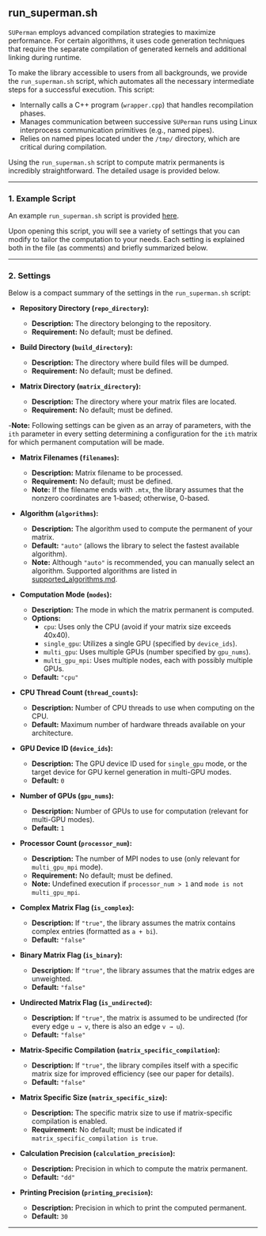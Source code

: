 ## run_superman.sh

`SUPerman` employs advanced compilation strategies to maximize performance. For certain algorithms, it uses code generation techniques that require the separate compilation of generated kernels and additional linking during runtime.

To make the library accessible to users from all backgrounds, we provide the `run_superman.sh` script, which automates all the necessary intermediate steps for a successful execution. This script:

- Internally calls a C++ program (`wrapper.cpp`) that handles recompilation phases.
- Manages communication between successive `SUPerman` runs using Linux interprocess communication primitives (e.g., named pipes).
- Relies on named pipes located under the `/tmp/` directory, which are critical during compilation.

Using the `run_superman.sh` script to compute matrix permanents is incredibly straightforward. The detailed usage is provided below.

---

### 1. Example Script

An example `run_superman.sh` script is provided [here](../run_superman.sh).

Upon opening this script, you will see a variety of settings that you can modify to tailor the computation to your needs. Each setting is explained both in the file (as comments) and briefly summarized below.

---

### 2. Settings

Below is a compact summary of the settings in the `run_superman.sh` script:

- **Repository Directory (`repo_directory`):**
    - **Description:** The directory belonging to the repository.
    - **Requirement:** No default; must be defined.

- **Build Directory (`build_directory`):**
    - **Description:** The directory where build files will be dumped.
    - **Requirement:** No default; must be defined.

- **Matrix Directory (`matrix_directory`):**
    - **Description:** The directory where your matrix files are located.
    - **Requirement:** No default; must be defined.
  
-**Note:** Following settings can be given as an array of parameters, with the `ith` parameter in every setting determining a configuration for the `ith` matrix for which permanent computation will be made.

- **Matrix Filenames (`filenames`):**
    - **Description:** Matrix filename to be processed.
    - **Requirement:** No default; must be defined.
    - **Note:** If the filename ends with `.mtx`, the library assumes that the nonzero coordinates are 1-based; otherwise, 0-based.

- **Algorithm (`algorithms`):**
    - **Description:** The algorithm used to compute the permanent of your matrix.
    - **Default:** `"auto"` (allows the library to select the fastest available algorithm).
    - **Note:** Although `"auto"` is recommended, you can manually select an algorithm. Supported algorithms are listed in [supported_algorithms.md](supported_algorithms.md).

- **Computation Mode (`modes`):**
    - **Description:** The mode in which the matrix permanent is computed.
    - **Options:**
        - `cpu`: Uses only the CPU (avoid if your matrix size exceeds 40x40).
        - `single_gpu`: Utilizes a single GPU (specified by `device_ids`).
        - `multi_gpu`: Uses multiple GPUs (number specified by `gpu_nums`).
        - `multi_gpu_mpi`: Uses multiple nodes, each with possibly multiple GPUs.
    - **Default:** `"cpu"`

- **CPU Thread Count (`thread_counts`):**
    - **Description:** Number of CPU threads to use when computing on the CPU.
    - **Default:** Maximum number of hardware threads available on your architecture.

- **GPU Device ID (`device_ids`):**
    - **Description:** The GPU device ID used for `single_gpu` mode, or the target device for GPU kernel generation in multi-GPU modes.
    - **Default:** `0`

- **Number of GPUs (`gpu_nums`):**
    - **Description:** Number of GPUs to use for computation (relevant for multi-GPU modes).
    - **Default:** `1`

- **Processor Count (`processor_num`):**
    - **Description:** The number of MPI nodes to use (only relevant for `multi_gpu_mpi` mode).
    - **Requirement:** No default; must be defined.
    - **Note:** Undefined execution if `processor_num > 1` and `mode is not multi_gpu_mpi`.

- **Complex Matrix Flag (`is_complex`):**
    - **Description:** If `"true"`, the library assumes the matrix contains complex entries (formatted as `a + bi`).
    - **Default:** `"false"`

- **Binary Matrix Flag (`is_binary`):**
    - **Description:** If `"true"`, the library assumes that the matrix edges are unweighted.
    - **Default:** `"false"`

- **Undirected Matrix Flag (`is_undirected`):**
    - **Description:** If `"true"`, the matrix is assumed to be undirected (for every edge `u → v`, there is also an edge `v → u`).
    - **Default:** `"false"`

- **Matrix-Specific Compilation (`matrix_specific_compilation`):**
    - **Description:** If `"true"`, the library compiles itself with a specific matrix size for improved efficiency (see our paper for details).
    - **Default:** `"false"`

- **Matrix Specific Size (`matrix_specific_size`):**
    - **Description:** The specific matrix size to use if matrix-specific compilation is enabled.
    - **Requirement:** No default; must be indicated if `matrix_specific_compilation is true`.

- **Calculation Precision (`calculation_precision`):**
    - **Description:** Precision in which to compute the matrix permanent.
    - **Default:** `"dd"`

- **Printing Precision (`printing_precision`):**
    - **Description:** Precision in which to print the computed permanent.
    - **Default:** `30`

---